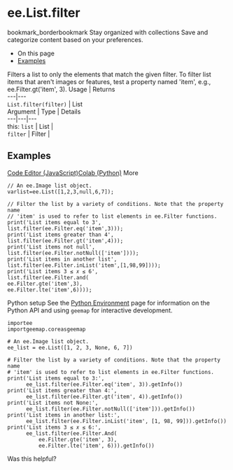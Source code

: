  
#  ee.List.filter
bookmark_borderbookmark Stay organized with collections  Save and categorize content based on your preferences.
  * On this page
  * [Examples](https://developers.google.com/earth-engine/apidocs/ee-list-filter#examples)


Filters a list to only the elements that match the given filter. To filter list items that aren't images or features, test a property named 'item', e.g., ee.Filter.gt('item', 3).
Usage | Returns  
---|---  
`List.filter(filter)` | List  
Argument | Type | Details  
---|---|---  
this: `list` | List |   
`filter` | Filter |   
## Examples
[Code Editor (JavaScript)](https://developers.google.com/earth-engine/apidocs/ee-list-filter#code-editor-javascript-sample)[Colab (Python)](https://developers.google.com/earth-engine/apidocs/ee-list-filter#colab-python-sample) More
```
// An ee.Image list object.
varlist=ee.List([1,2,3,null,6,7]);

// Filter the list by a variety of conditions. Note that the property name
// 'item' is used to refer to list elements in ee.Filter functions.
print('List items equal to 3',
list.filter(ee.Filter.eq('item',3)));
print('List items greater than 4',
list.filter(ee.Filter.gt('item',4)));
print('List items not null',
list.filter(ee.Filter.notNull(['item'])));
print('List items in another list',
list.filter(ee.Filter.inList('item',[1,98,99])));
print('List items 3 ≤ 𝑥 ≤ 6',
list.filter(ee.Filter.and(
ee.Filter.gte('item',3),
ee.Filter.lte('item',6))));
```
Python setup
See the [ Python Environment](https://developers.google.com/earth-engine/guides/python_install) page for information on the Python API and using `geemap` for interactive development.
```
importee
importgeemap.coreasgeemap
```
```
# An ee.Image list object.
ee_list = ee.List([1, 2, 3, None, 6, 7])

# Filter the list by a variety of conditions. Note that the property name
# 'item' is used to refer to list elements in ee.Filter functions.
print('List items equal to 3:',
      ee_list.filter(ee.Filter.eq('item', 3)).getInfo())
print('List items greater than 4:',
      ee_list.filter(ee.Filter.gt('item', 4)).getInfo())
print('List items not None:',
      ee_list.filter(ee.Filter.notNull(['item'])).getInfo())
print('List items in another list:',
      ee_list.filter(ee.Filter.inList('item', [1, 98, 99])).getInfo())
print('List items 3 ≤ 𝑥 ≤ 6:',
      ee_list.filter(ee.Filter.And(
          ee.Filter.gte('item', 3),
          ee.Filter.lte('item', 6))).getInfo())
```

Was this helpful?

